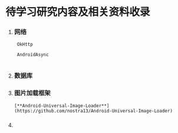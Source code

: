 # 待学习研究内容及相关资料收录

1. ### 网络

   ```
    OkHttp

    AndroidAsync
 
   ```
2. ### 数据库
3. ### 图片加载框架

       [**Android-Universal-Image-Loader**](https://github.com/nostra13/Android-Universal-Image-Loader)

4. ### 



